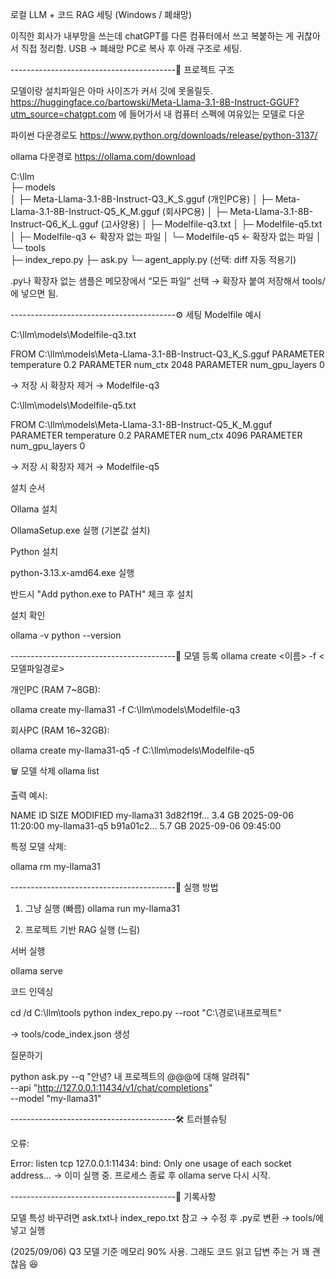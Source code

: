 로컬 LLM + 코드 RAG 세팅 (Windows / 폐쇄망)

이직한 회사가 내부망을 쓰는데 chatGPT를 다른 컴퓨터에서 쓰고 복붙하는 게 귀찮아서 직접 정리함.
USB → 폐쇄망 PC로 복사 후 아래 구조로 세팅.

-----------------------------------------📂 프로젝트 구조

모델이랑 설치파일은 아마 사이즈가 커서 깃에 못올릴듯.
https://huggingface.co/bartowski/Meta-Llama-3.1-8B-Instruct-GGUF?utm_source=chatgpt.com
에 들어가서 내 컴퓨터 스펙에 여유있는 모델로 다운

파이썬 다운경로도
https://www.python.org/downloads/release/python-3137/

ollama 다운경로
https://ollama.com/download

C:\llm\
 ├─ models\
 │   ├─ Meta-Llama-3.1-8B-Instruct-Q3_K_S.gguf   (개인PC용)
 │   ├─ Meta-Llama-3.1-8B-Instruct-Q5_K_M.gguf   (회사PC용)
 │   ├─ Meta-Llama-3.1-8B-Instruct-Q6_K_L.gguf   (고사양용)
 │   ├─ Modelfile-q3.txt
 │   ├─ Modelfile-q5.txt
 │   ├─ Modelfile-q3   ← 확장자 없는 파일
 │   └─ Modelfile-q5   ← 확장자 없는 파일
 │
 └─ tools\
     ├─ index_repo.py
     ├─ ask.py
     └─ agent_apply.py    (선택: diff 자동 적용기)

.py나 확장자 없는 샘플은 메모장에서 “모든 파일” 선택 → 확장자 붙여 저장해서 tools/에 넣으면 됨.

-----------------------------------------⚙️ 세팅
Modelfile 예시

C:\llm\models\Modelfile-q3.txt

FROM C:\llm\models\Meta-Llama-3.1-8B-Instruct-Q3_K_S.gguf
PARAMETER temperature 0.2
PARAMETER num_ctx 2048
PARAMETER num_gpu_layers 0


→ 저장 시 확장자 제거 → Modelfile-q3

C:\llm\models\Modelfile-q5.txt

FROM C:\llm\models\Meta-Llama-3.1-8B-Instruct-Q5_K_M.gguf
PARAMETER temperature 0.2
PARAMETER num_ctx 4096
PARAMETER num_gpu_layers 0


→ 저장 시 확장자 제거 → Modelfile-q5

설치 순서

Ollama 설치

OllamaSetup.exe 실행 (기본값 설치)

Python 설치

python-3.13.x-amd64.exe 실행

반드시 "Add python.exe to PATH" 체크 후 설치

설치 확인

ollama -v
python --version

-----------------------------------------🐏 모델 등록
ollama create <이름> -f <모델파일경로>


개인PC (RAM 7~8GB):

ollama create my-llama31 -f C:\llm\models\Modelfile-q3


회사PC (RAM 16~32GB):

ollama create my-llama31-q5 -f C:\llm\models\Modelfile-q5

🗑 모델 삭제
ollama list


출력 예시:

NAME             ID              SIZE    MODIFIED
my-llama31       3d82f19f…       3.4 GB  2025-09-06 11:20:00
my-llama31-q5    b91a01c2…       5.7 GB  2025-09-06 09:45:00


특정 모델 삭제:

ollama rm my-llama31

-----------------------------------------🚀 실행 방법
1) 그냥 실행 (빠름)
ollama run my-llama31

2) 프로젝트 기반 RAG 실행 (느림)

서버 실행

ollama serve


코드 인덱싱

cd /d C:\llm\tools
python index_repo.py --root "C:\경로\내프로젝트"


→ tools/code_index.json 생성

질문하기

python ask.py --q "안녕? 내 프로젝트의 @@@에 대해 알려줘" \
  --api "http://127.0.0.1:11434/v1/chat/completions" \
  --model "my-llama31"

-----------------------------------------🛠 트러블슈팅

오류:

Error: listen tcp 127.0.0.1:11434: bind: Only one usage of each socket address...
→ 이미 실행 중. 프로세스 종료 후 ollama serve 다시 시작.

-----------------------------------------📝 기록사항

모델 특성 바꾸려면 ask.txt나 index_repo.txt 참고 → 수정 후 .py로 변환 → tools/에 넣고 실행

(2025/09/06) Q3 모델 기준 메모리 90% 사용. 그래도 코드 읽고 답변 주는 거 꽤 괜찮음 😆